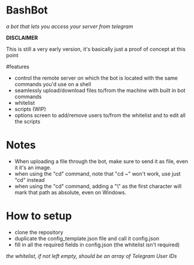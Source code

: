 # BashBot
_a bot that lets you access your server from telegram_

**DISCLAIMER**

This is still a very early version, it's basically just a proof of concept at this point

#features

* control the remote server on which the bot is located with the same commands you'd use on a shell
* seamlessly upload/download files to/from the machine with built in bot commands
* whitelist
* scripts (WIP)
* options screen to add/remove users to/from the whitelist and to edit all the scripts

# Notes

* When uploading a file through the bot, make sure to send it as file, even it it's an image.
* when using the "cd" command, note that "cd ~" won't work, use just "cd" instead
* when using the "cd" command, adding a "\\" as the first character will mark that path as absolute, even on Windows.

# How to setup
* clone the repository
* duplicate the config_template.json file and call it config.json
* fill in all the required fields in config.json (the whitelist isn't required)

_the whitelist, if not left empty, should be an array of Telegram User IDs_